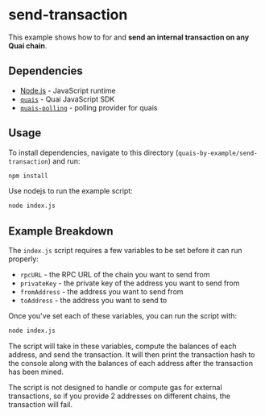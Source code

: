 # send-transaction

This example shows how to for and **send an internal transaction on any Quai chain**.

## Dependencies

- [Node.js](https://nodejs.org/en/) - JavaScript runtime
- [`quais`](https://www.npmjs.com/package/quais) - Quai JavaScript SDK
- [`quais-polling`](https://www.npmjs.com/package/quais-polling) - polling provider for quais

## Usage

To install dependencies, navigate to this directory (`quais-by-example/send-transaction`) and run:

```bash
npm install
```

Use nodejs to run the example script:

```bash
node index.js
```

## Example Breakdown

The `index.js` script requires a few variables to be set before it can run properly:

- `rpcURL` - the RPC URL of the chain you want to send from
- `privateKey` - the private key of the address you want to send from
- `fromAddress` - the address you want to send from
- `toAddress` - the address you want to send to

Once you've set each of these variables, you can run the script with:

```bash
node index.js
```

The script will take in these variables, compute the balances of each address, and send the transaction. It will then print the transaction hash to the console along with the balances of each address after the transaction has been mined.

The script is not designed to handle or compute gas for external transactions, so if you provide 2 addresses on different chains, the transaction will fail.
